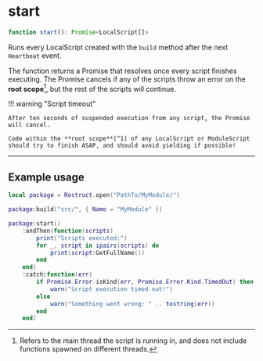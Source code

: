 # start <span class="base-tag promise-tag"></span>

``` ts
function start(): Promise<LocalScript[]>
```

Runs every LocalScript created with the `build` method after the next `Heartbeat` event.

The function returns a Promise that resolves once every script finishes executing. The Promise cancels if any of the scripts throw an error on the **root scope**[^1], but the rest of the scripts will continue.

!!! warning "Script timeout"

	After ten seconds of suspended execution from any script, the Promise will cancel.

	Code within the **root scope**[^1] of any LocalScript or ModuleScript should try to finish ASAP, and should avoid yielding if possible!

---

## Example usage

``` lua
local package = Rostruct.open("PathTo/MyModule/")

package:build("src/", { Name = "MyModule" })

package:start()
	:andThen(function(scripts)
		print("Scripts executed:")
		for _, script in ipairs(scripts) do
			print(script:GetFullName())
		end
	end)
	:catch(function(err)
		if Promise.Error.isKind(err, Promise.Error.Kind.TimedOut) then
			warn("Script execution timed out!")
		else
			warn("Something went wrong: " .. tostring(err))
		end
	end)
```

[^1]: Refers to the main thread the script is running in, and does not include functions spawned on different threads.
